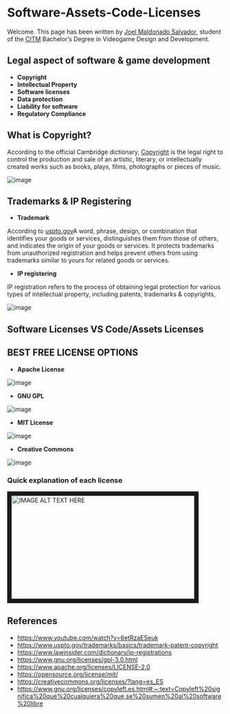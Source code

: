 # Software-Assets-Code-Licenses

Welcome. This page has been written by [Joel Maldonado Salvador](https://github.com/Neffyer), student of the [CITM](https://www.citm.upc.edu) Bachelor’s Degree in Videogame Design and Development.

## Legal aspect of software & game development

* **Copyright**
* **Intellectual Property** 
* **Software licenses** 
* **Data protection** 
* **Liability for software** 
* **Regulatory Compliance** 

## What is Copyright?

According to the official Cambridge dictionary, [Copyright](https://dictionary.cambridge.org/es/diccionario/ingles/copyright) is the legal right to control the production and sale of an artistic, literary, or intellectually created works such as books, plays, films, photographs or pieces of music.

![image](https://user-images.githubusercontent.com/99949847/228408952-20433aa7-5185-4e92-83a0-61469430ca46.png)

## Trademarks & IP Registering

* **Trademark**

According to [uspto.gov](https://www.uspto.gov/trademarks/basics/trademark-patent-copyright)A word, phrase, design, or combination that identifies your goods or services, distinguishes them from those of others, and indicates the origin of your goods or services.
It protects trademarks from unauthorized registration and helps prevent others from using trademarks similar to yours for related goods or services.

* **IP registering**

IP registration refers to the process of obtaining legal protection for various types of intellectual property, including patents, trademarks & copyrights,

![image](https://user-images.githubusercontent.com/99949847/228409042-d641e98f-54aa-4742-9a75-717c3b45a41c.png)

## Software Licenses VS Code/Assets Licenses



## BEST FREE LICENSE OPTIONS

* **Apache License**

![image](https://user-images.githubusercontent.com/99949847/228396033-b9865cce-8c38-4f1a-9ae7-eb78f837b68e.png)

* **GNU GPL**

![image](https://user-images.githubusercontent.com/99949847/228395931-bf476d24-1980-496a-b5aa-76e5e4eae7e9.png)

* **MIT License**

![image](https://user-images.githubusercontent.com/99949847/228395830-f38b3329-b350-4a6c-baba-1906668a8482.png)

* **Creative Commons**

![image](https://user-images.githubusercontent.com/99949847/228395762-d30fd43d-9992-4a5c-998d-cc84317dc30d.png)

### Quick explanation of each license

<a href="https://www.youtube.com/watch?v=6etRzaESeuk&t=1s" target="_blank"><img src="https://i.ytimg.com/vi/6etRzaESeuk/maxresdefault.jpg" 
alt="IMAGE ALT TEXT HERE" width="426" height="240" border="10" /></a>

## References
* https://www.youtube.com/watch?v=6etRzaESeuk
* https://www.uspto.gov/trademarks/basics/trademark-patent-copyright
* https://www.lawinsider.com/dictionary/ip-registrations
* https://www.gnu.org/licenses/gpl-3.0.html
* https://www.apache.org/licenses/LICENSE-2.0
* https://opensource.org/license/mit/
* https://creativecommons.org/licenses/?lang=es_ES
* https://www.gnu.org/licenses/copyleft.es.html#:~:text=Copyleft%20significa%20que%20cualquiera%20que,se%20sumen%20al%20software%20libre
